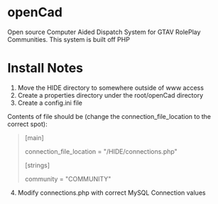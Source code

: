# openCad
Open source Computer Aided Dispatch System for GTAV RolePlay Communities. This system is built off PHP

# Install Notes
1. Move the HIDE directory to somewhere outside of www access
2. Create a properties directory under the root/openCad directory
3. Create a config.ini file

Contents of file should be (change the connection_file_location to the correct spot):

>[main]
>
>connection_file_location = "/HIDE/connections.php"
>
>[strings]
>
>community = "COMMUNITY"

4. Modify connections.php with correct MySQL Connection values
